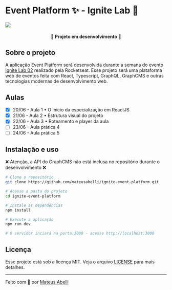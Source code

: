 # Event Platform ✨ - Ignite Lab 🧪

![](https://i.imgur.com/eRTsOKh.jpg)

<h4 align="center"> 
	🚧  Projeto em desenvolvimento 🚧
</h4>

## Sobre o projeto

A aplicação Event Platform será desenvolvida durante a semana do evento [Ignite Lab 02](https://lp.rocketseat.com.br/inscricao/ignite-lab) realizado pela Rocketseat. Esse projeto será uma plataforma web de eventos feita com React, Typescript, GraphQL, GraphCMS e outras tecnologias modernas de desenvolvimento web.

## Aulas

- [x] 20/06 - Aula 1 • O início da especialização em ReactJS
- [x] 21/06 - Aula 2 • Estrutura visual do projeto
- [x] 22/06 - Aula 3 • Roteamento e player da aula
- [ ] 23/06 - Aula prática 4
- [ ] 24/06 - Aula prática 5

## Instalação e uso

❌ Atenção, a API do GraphCMS não está inclusa no repositório durante o desenvolvimento ❌

```bash
# Clone o repositório
git clone https://github.com/mateusabelli/ignite-event-platform.git

# Acesse a pasta do projeto
cd ignite-event-platform

# Instale as dependências
npm install

# Execute a aplicação
npm run dev

# O servidor inciará na porta:3000 - acesse http://localhost:3000
```

## Licença

Esse projeto está sob a licença MIT. Veja o arquivo [LICENSE](./LICENSE.md) para mais detalhes.

---

Feito com 💜 por [Mateus Abelli](https://github.com/mateusabelli)
